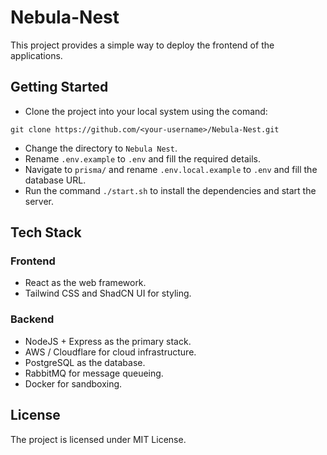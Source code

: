 # Nebula-Nest

This project provides a simple way to deploy the frontend of the applications. 

## Getting Started
- Clone the project into your local system using the comand:
```
git clone https://github.com/<your-username>/Nebula-Nest.git
```
- Change the directory to `Nebula Nest`.
- Rename ``.env.example`` to ``.env`` and fill the required details.
- Navigate to ``prisma/`` and rename ``.env.local.example`` to ``.env`` and fill the database URL.
- Run the command `./start.sh` to install the dependencies and start the server.

## Tech Stack
### Frontend
- React as the web framework.
- Tailwind CSS and ShadCN UI for styling.
### Backend
- NodeJS + Express as the primary stack.
- AWS / Cloudflare for cloud infrastructure.
- PostgreSQL as the database.
- RabbitMQ for message queueing.
- Docker for sandboxing.

## License
The project is licensed under MIT License.